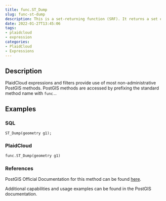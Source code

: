 ```yaml
---
title: func.ST_Dump
slug: func-st-dump
description: This is a set-returning function (SRF). It returns a set of geometry_dump rows, formed by a geometry (geom) and an array of integers (path)
date: 2022-01-27T13:45:06
tags:
- plaidcloud
- expression
categories:
- PlaidCloud
- Expressions
---
```



## Description


PlaidCloud expressions and filters provide use of most non-administrative PostGIS methods. PostGIS methods are accessed by prefixing the standard method name with `func.`.



## Examples


### SQL



```
ST_Dump(geometry g1);
```


### PlaidCloud



```python
func.ST_Dump(geometry g1)
```


### References


PostGIS Official Documentation for this method can be found [here](https://postgis.net/docs/manual-3.1/ST_Dump.html).



Additional capabilities and usage examples can be found in the PostGIS documentation.

